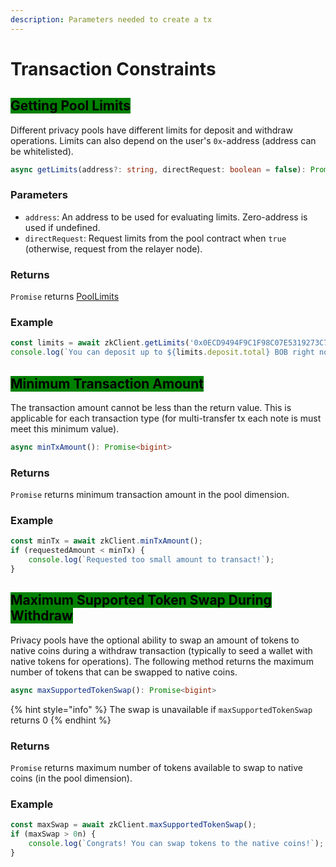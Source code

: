 ```yaml
---
description: Parameters needed to create a tx
---
```


# Transaction Constraints

## <mark style="background-color:green;">Getting Pool Limits</mark>

Different privacy pools have different limits for deposit and withdraw operations. Limits can also depend on the user's `0x`-address (address can be whitelisted).

```typescript
async getLimits(address?: string, directRequest: boolean = false): Promise<PoolLimits>
```

### Parameters

* `address`:  An address to be used for evaluating limits. Zero-address is used if undefined.
* `directRequest`: Request limits from the pool contract when `true` (otherwise, request from the relayer node).

### Returns

`Promise` returns [PoolLimits](../common-types.md#pool-limits)

### Example

```typescript
const limits = await zkClient.getLimits('0x0ECD9494F9C1F98C07E5319273C75BEF6232E86D');
console.log(`You can deposit up to ${limits.deposit.total} BOB right now`);
```

## <mark style="background-color:green;">Minimum Transaction Amount</mark>

The transaction amount cannot be less than the return value. This is applicable for each transaction type (for multi-transfer tx each note is must meet this minimum value).

```typescript
async minTxAmount(): Promise<bigint>
```

### Returns

`Promise` returns minimum transaction amount in the pool dimension.

### Example

```typescript
const minTx = await zkClient.minTxAmount();
if (requestedAmount < minTx) {
    console.log(`Requested too small amount to transact!`);
}
```

## <mark style="background-color:green;">Maximum Supported Token Swap During Withdraw</mark>

Privacy pools have the optional ability to swap an amount of tokens to native coins during a withdraw transaction (typically to seed a wallet with native tokens for operations). The following method returns the maximum number of tokens that can be swapped to native coins.

```typescript
async maxSupportedTokenSwap(): Promise<bigint>
```

{% hint style="info" %}
The swap is unavailable if `maxSupportedTokenSwap` returns 0
{% endhint %}

### Returns

`Promise` returns maximum number of tokens available to swap to native coins (in the pool dimension).

### Example

```typescript
const maxSwap = await zkClient.maxSupportedTokenSwap();
if (maxSwap > 0n) {
    console.log(`Congrats! You can swap tokens to the native coins!`);
}
```
